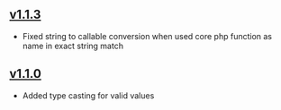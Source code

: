 ## [v1.1.3](https://github.com/Demayl/php-form-validate/releases/tag/1.1.3)
- Fixed string to callable conversion when used core php function as name in exact string match
## [v1.1.0](https://github.com/Demayl/php-form-validate/releases/tag/1.1.0)
- Added type casting for valid values
